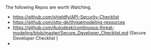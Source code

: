 The following Repos are worth Watching.
- https://github.com/shieldfy/API-Security-Checklist
- https://github.com/otto-de/threatmodeling-resources
- https://github.com/Autodesk/continuous-threat-modeling/blob/master/Secure_Developer_Checklist.md (Secure Developer Checklist ) 
- 
